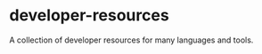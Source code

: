 developer-resources
===================

A collection of developer resources for many languages and tools.
